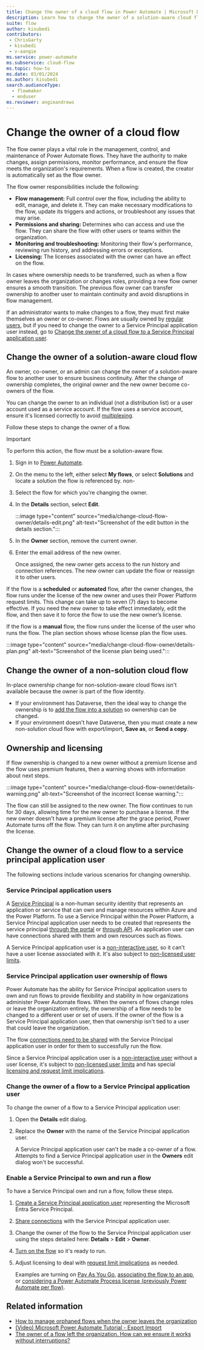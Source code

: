 ```yaml
---
title: Change the owner of a cloud flow in Power Automate | Microsoft Docs
description: Learn how to change the owner of a solution-aware cloud flow in Power Automate.
suite: flow
author: kisubedi
contributors:
 - ChrisGarty
 - kisubedi
 - v-aangie
ms.service: power-automate
ms.subservice: cloud-flow
ms.topic: how-to
ms.date: 03/01/2024
ms.author: kisubedi
search.audienceType: 
  - flowmaker
  - enduser
ms.reviewer: angieandrews
---
```


# Change the owner of a cloud flow

The flow owner plays a vital role in the management, control, and maintenance of Power Automate flows. They have the authority to make changes, assign permissions, monitor performance, and ensure the flow meets the organization's requirements. When a flow is created, the creator is automatically set as the flow owner.

The flow owner responsibilities include the following:

- **Flow management:** Full control over the flow, including the ability to edit, manage, and delete it. They can make necessary modifications to the flow, update its triggers and actions, or troubleshoot any issues that may arise.
- **Permissions and sharing:** Determines who can access and use the flow. They can share the flow with other users or teams within the organization.
- **Monitoring and troubleshooting:** Monitoring their flow's performance, reviewing run history, and addressing errors or exceptions.
- **Licensing:** The licenses associated with the owner can have an effect on the flow.

In cases where ownership needs to be transferred, such as when a flow owner leaves the organization or changes roles, providing a new flow owner ensures a smooth transition. The previous flow owner can transfer ownership to another user to maintain continuity and avoid disruptions in flow management.

If an administrator wants to make changes to a flow, they must first make themselves an owner or co-owner.
Flows are usually owned by [regular users](/power-platform/admin/create-users#user-types), but if you need to change the owner to a Service Principal application user instead, go to [Change the owner of a cloud flow to a Service Principal application user](#change-the-owner-of-a-cloud-flow-to-a-service-principal-application-user).

## Change the owner of a solution-aware cloud flow

An owner, co-owner, or an admin can change the owner of a solution-aware flow to another user to ensure business continuity. After the change of ownership completes, the original owner and the new owner become co-owners of the flow.

You can change the owner to an individual (not a distribution list) or a user account used as a service account. If the flow uses a service account, ensure it's licensed correctly to avoid [multiplexing](/power-platform/admin/power-automate-licensing/faqs#multiplexing).

Follow these steps to change the owner of a flow.

> [!IMPORTANT]
> To perform this action, the flow must be a solution-aware flow.

1. Sign in to [Power Automate](https://make.powerautomate.com).
1. On the menu to the left, either select **My flows**, or select **Solutions** and locate a solution the flow is referenced by.
non-
1. Select the flow for which you're changing the owner.
1. In the **Details** section, select **Edit**.

    :::image type="content" source="media/change-cloud-flow-owner/details-edit.png" alt-text="Screenshot of the edit button in the details section.":::

1. In the **Owner** section, remove the current owner.
1. Enter the email address of the new owner.

    Once assigned, the new owner gets access to the run history and connection references. The new owner can update the flow or reassign it to other users.

If the flow is a **scheduled** or **automated** flow, after the owner changes, the flow runs under the license of the new owner and uses their Power Platform request limits. This change can take up to seven (7) days to become effective. If you need the new owner to take effect immediately, edit the flow, and then save it to force the flow to use the new owner’s license.

If the flow is a **manual** flow, the flow runs under the license of the user who runs the flow. The plan section shows whose license plan the flow uses.

:::image type="content" source="media/change-cloud-flow-owner/details-plan.png" alt-text="Screenshot of the license plan being used.":::

## Change the owner of a non-solution cloud flow

In-place ownership change for non-solution-aware cloud flows isn't available because the owner is part of the flow identity.

- If your environment has Dataverse, then the ideal way to change the ownership is to [add the flow into a solution](/power-automate/create-flow-solution#add-an-existing-cloud-flow-into-a-solution) so ownership can be changed.
- If your environment doesn't have Dataverse, then you must create a new non-solution cloud flow with export/import, **Save as**, or **Send a copy**.

## Ownership and licensing

If flow ownership is changed to a new owner without a premium license and the flow uses premium features, then a warning shows with information about next steps.

:::image type="content" source="media/change-cloud-flow-owner/details-warning.png" alt-text="Screenshot of the incorrect license warning.":::

The flow can still be assigned to the new owner. The flow continues to run for 30 days, allowing time for the new owner to purchase a license. If the new owner doesn't have a premium license after the grace period, Power Automate turns off the flow. They can turn it on anytime after purchasing the license.

## Change the owner of a cloud flow to a service principal application user

The following sections include various scenarios for changing ownership.

### Service Principal application users

A [Service Principal](/azure/active-directory/develop/app-objects-and-service-principals#service-principal-object) is a non-human security identity that represents an application or service that can own and manage resources within Azure and the Power Platform. To use a Service Principal within the Power Platform, a Service Principal application user needs to be created that represents the service principal [through the portal](/power-platform/admin/create-users#create-an-application-user) or [through API](/power-platform/admin/manage-application-users). An application user can have connections shared with them and own resources such as flows.

A Service Principal application user is a [non-interactive user](/power-platform/admin/create-users#create-a-non-interactive-user-account), so it can't have a user license associated with it. It's also subject to [non-licensed user limits](/power-platform/admin/api-request-limits-allocations#non-licensed-user-request-limits).

### Service Principal application user ownership of flows

Power Automate has the ability for Service Principal application users to own and run flows to provide flexibility and stability in how organizations administer Power Automate flows. When the owners of flows change roles or leave the organization entirely, the ownership of a flow needs to be changed to a different user or set of users. If the owner of the flow is a Service Principal application user, then that ownership isn't tied to a user that could leave the organization.

The flow [connections need to be shared](/power-apps/maker/canvas-apps/share-app-resources#connections) with the Service Principal application user in order for them to successfully run the flow.

Since a Service Principal application user is a [non-interactive user](/power-platform/admin/create-users#create-a-non-interactive-user-account) without a user license, it's subject to [non-licensed user limits](/power-platform/admin/api-request-limits-allocations#non-licensed-user-request-limits) and has special [licensing and request limit implications](/power-platform/admin/power-automate-licensing/types#can-i-use-service-principal-in-flows-and-does-it-count-against-my-request-limits).

### Change the owner of a flow to a Service Principal application user

To change the owner of a flow to a Service Principal application user:

1. Open the **Details** edit dialog.
1. Replace the **Owner** with the name of the Service Principal application user.

    A Service Principal application user can't be made a co-owner of a flow. Attempts to find a Service Principal application user in the **Owners** edit dialog won't be successful.

### Enable a Service Principal to own and run a flow

To have a Service Principal own and run a flow, follow these steps.

1. [Create a Service Principal application user](/power-platform/admin/create-users#create-an-application-user) representing the Microsoft Entra Service Principal.
1. [Share connections](/power-apps/maker/canvas-apps/share-app-resources#connections) with the Service Principal application user.
1. Change the owner of the flow to the Service Principal application user using the steps detailed here: **Details** > **Edit** > **Owner**.
1. [Turn on the flow](/power-automate/disable-flow) so it's ready to run.
1. Adjust licensing to deal with [request limit implications](/power-platform/admin/power-automate-licensing/types#can-i-use-service-principal-in-flows-and-does-it-count-against-my-request-limits) as needed.

    Examples are turning on [Pay As You Go](/power-platform/admin/power-automate-licensing/types#power-platform-requests-pay-as-you-go), [associating the flow to an app](/power-automate/associate-flow-to-app), or [considering a Power Automate Process license (previously Power Automate per flow)](/power-platform/admin/power-automate-licensing/types#what-can-i-do-if-my-flow-is-above-limits).

## Related information

- [How to manage orphaned flows when the owner leaves the organization](/troubleshoot/power-platform/power-automate/flow-management/manage-orphan-flow-when-owner-leaves-org)
- [(Video) Microsoft Power Automate Tutorial - Export Import](https://www.youtube.com/watch?v=K7_xWJvEPUc)
- [The owner of a flow left the organization. How can we ensure it works without interruptions?](/power-platform/admin/power-automate-licensing/faqs#the-owner-of-a-flow-left-the-organization-how-can-we-ensure-it-works-without-interruptions)
